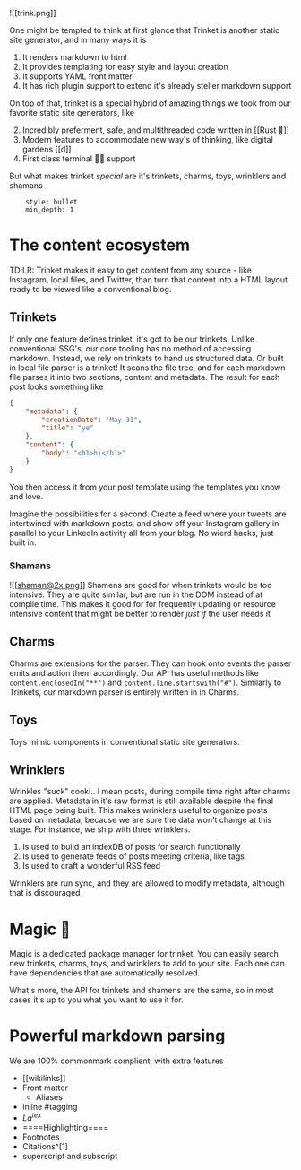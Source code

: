 ![[trink.png]]

One might be tempted to think at first glance that Trinket is another static site generator, and in many ways it is

1. It renders markdown to html
2. It provides templating for easy style and layout creation
3. It supports YAML front matter
4. It has rich plugin support to extend it's already steller markdown support

On top of that, trinket is a special hybrid of amazing things we took from our favorite static site generators, like

2. Incredibly preferment, safe, and multithreaded code written in [[Rust 🦀]]
3. Modern features to accommodate new way's of thinking, like digital gardens [[d]]
4. First class terminal 👩‍💻 support

But what makes trinket *special* are it's trinkets, charms, toys, wrinklers and shamans

```toc
    style: bullet
    min_depth: 1
```

# The content ecosystem

TD;LR: Trinket makes it easy to get content from any source - like Instagram, local files, and Twitter, than turn that content into a HTML layout ready to be viewed like a conventional blog.

## Trinkets

If only one feature defines trinket, it's got to be our trinkets. Unlike conventional SSG's, our core tooling has no method of accessing markdown. Instead, we rely on trinkets to hand us structured data. Or built in local file parser is a trinket! It scans the file tree, and for each markdown file parses it into two sections, content and metadata. The result for each post looks something like

```json
{
	"metadata": {
		"creationDate": "May 31",
		"title": "ye"
	},
	"content": {
		"body": "<h1>hi</h1>"
	}
}
```

You then access it from your post template using the templates you know and love.

Imagine the possibilities for a second. Create a feed where your tweets are intertwined with markdown posts, and show off your Instagram gallery in parallel to your LinkedIn activity all from your blog. No wierd hacks, just built in.

### Shamans
![[shaman@2x.png]]
Shamens are good for when trinkets would be too intensive. They are quite similar, but are run in the DOM instead of at compile time. This makes it good for for frequently updating or resource intensive content that might be better to render *just if* the user needs it

## Charms

Charms are extensions for the parser. They can hook onto events the parser emits and action them accordingly. Our API has useful methods like `content.enclosedIn("**")` and `content.line.startswith("#")`. Similarly to Trinkets, our markdown parser is entirely written in in Charms.

## Toys

Toys mimic components in conventional static site generators.

## Wrinklers

Wrinkles "suck" cooki.. I mean posts, during compile time right after charms are applied. Metadata in it's raw format is still available despite the final HTML page being built. This makes wrinklers useful to organize posts based on metadata, because we are sure the data won't change at this stage. For instance, we ship with three wrinklers.

1. Is used to build an indexDB of posts for search functionally
2. Is used to generate feeds of posts meeting criteria, like tags
3. Is used to craft a wonderful RSS feed

Wrinklers are run sync, and they are allowed to modify metadata, although that is discouraged

# Magic 🧙

Magic is a dedicated package manager for trinket. You can easily search new trinkets, charms, toys, and wrinklers to add to your site. Each one can have dependencies that are automatically resolved. 

What's more, the API for trinkets and shamens are the same, so in most cases it's up to you what you want to use it for.

# Powerful markdown parsing

We are 100% commonmark complient, with extra features

- \[\[wikilinks\]\]
- Front matter
  - Aliases
- inline \#tagging
- $La^{tex}$
- ==\=\=Highlighting==\=\=
- Footnotes
- Citations^[1]
- superscript and subscript